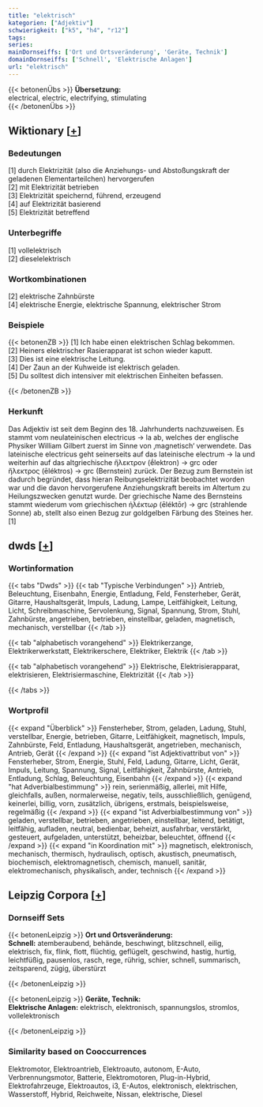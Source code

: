```yaml
---
title: "elektrisch"
kategorien: ["Adjektiv"]
schwierigkeit: ["k5", "h4", "r12"]
tags:
series:
mainDornseiffs: ['Ort und Ortsveränderung', 'Geräte, Technik']
domainDornseiffs: ['Schnell', 'Elektrische Anlagen']
url: "elektrisch"
---
```


{{< betonenÜbs >}}
**Übersetzung:**  
electrical, electric, electrifying, stimulating  
{{< /betonenÜbs >}}

## Wiktionary [[+](https://de.wiktionary.org/wiki/elektrisch)]

### Bedeutungen
[1] durch Elektrizität (also die Anziehungs- und Abstoßungskraft der geladenen Elementarteilchen) hervorgerufen  
[2] mit Elektrizität betrieben  
[3] Elektrizität speichernd, führend, erzeugend  
[4] auf Elektrizität basierend  
[5] Elektrizität betreffend  

### Unterbegriffe
[1] vollelektrisch  
[2] dieselelektrisch  

### Wortkombinationen
[2] elektrische Zahnbürste  
[4] elektrische Energie, elektrische Spannung, elektrischer Strom  

### Beispiele
{{< betonenZB >}}
[1] Ich habe einen elektrischen Schlag bekommen.  
[2] Heiners elektrischer Rasierapparat ist schon wieder kaputt.  
[3] Dies ist eine elektrische Leitung.  
[4] Der Zaun an der Kuhweide ist elektrisch geladen.  
[5] Du solltest dich intensiver mit elektrischen Einheiten befassen.  

{{< /betonenZB >}}
### Herkunft
Das Adjektiv ist seit dem Beginn des 18. Jahrhunderts nachzuweisen. Es stammt vom neulateinischen electricus → la ab, welches der englische Physiker William Gilbert zuerst im Sinne von ‚magnetisch‘ verwendete. Das lateinische electricus geht seinerseits auf das lateinische electrum → la und weiterhin auf das altgriechische ἤλεκτρον (ḗlektron) → grc oder ἤλεκτρος (ēléktros) → grc (Bernstein) zurück. Der Bezug zum Bernstein ist dadurch begründet, dass hieran Reibungselektrizität beobachtet worden war und die davon hervorgerufene Anziehungskraft bereits im Altertum zu Heilungszwecken genutzt wurde. Der griechische Name des Bernsteins stammt wiederum vom griechischen ἠλέκτωρ (ēléktōr) → grc (strahlende Sonne) ab, stellt also einen Bezug zur goldgelben Färbung des Steines her.[1]  



## dwds [[+](https://www.dwds.de/wb/elektrisch)]

### Wortinformation
{{< tabs "Dwds" >}}
{{< tab "Typische Verbindungen" >}}
Antrieb, Beleuchtung, Eisenbahn, Energie, Entladung, Feld, Fensterheber, Gerät, Gitarre, Haushaltsgerät, Impuls, Ladung, Lampe, Leitfähigkeit, Leitung, Licht, Schreibmaschine, Servolenkung, Signal, Spannung, Strom, Stuhl, Zahnbürste, angetrieben, betrieben, einstellbar, geladen, magnetisch, mechanisch, verstellbar
{{< /tab >}}

{{< tab "alphabetisch vorangehend" >}}
Elektrikerzange, Elektrikerwerkstatt, Elektrikerschere, Elektriker, Elektrik
{{< /tab >}}

{{< tab "alphabetisch vorangehend" >}}
Elektrische, Elektrisierapparat, elektrisieren, Elektrisiermaschine, Elektrizität
{{< /tab >}}

{{< /tabs >}}

### Wortprofil
{{< expand "Überblick" >}} Fensterheber, Strom, geladen, Ladung, Stuhl, verstellbar, Energie, betrieben, Gitarre, Leitfähigkeit, magnetisch, Impuls, Zahnbürste, Feld, Entladung, Haushaltsgerät, angetrieben, mechanisch, Antrieb, Gerät {{< /expand >}}
{{< expand "ist Adjektivattribut von" >}} Fensterheber, Strom, Energie, Stuhl, Feld, Ladung, Gitarre, Licht, Gerät, Impuls, Leitung, Spannung, Signal, Leitfähigkeit, Zahnbürste, Antrieb, Entladung, Schlag, Beleuchtung, Eisenbahn {{< /expand >}}
{{< expand "hat Adverbialbestimmung" >}} rein, serienmäßig, allerlei, mit Hilfe, gleichfalls, außen, normalerweise, negativ, teils, ausschließlich, genügend, keinerlei, billig, vorn, zusätzlich, übrigens, erstmals, beispielsweise, regelmäßig {{< /expand >}}
{{< expand "ist Adverbialbestimmung von" >}} geladen, verstellbar, betrieben, angetrieben, einstellbar, leitend, betätigt, leitfähig, aufladen, neutral, bedienbar, beheizt, ausfahrbar, verstärkt, gesteuert, aufgeladen, unterstützt, beheizbar, beleuchtet, öffnend {{< /expand >}}
{{< expand "in Koordination mit" >}} magnetisch, elektronisch, mechanisch, thermisch, hydraulisch, optisch, akustisch, pneumatisch, biochemisch, elektromagnetisch, chemisch, manuell, sanitär, elektromechanisch, physikalisch, ander, technisch {{< /expand >}}

## Leipzig Corpora [[+](https://corpora.uni-leipzig.de/en/res?word=elektrisch&corpusId=deu_newscrawl-public_2018)]

### Dornseiff Sets
{{< betonenLeipzig >}}
**Ort und Ortsveränderung:**  
**Schnell:** atemberaubend, behände, beschwingt, blitzschnell, eilig, elektrisch, fix, flink, flott, flüchtig, geflügelt, geschwind, hastig, hurtig, leichtfüßig, pausenlos, rasch, rege, rührig, schier, schnell, summarisch, zeitsparend, zügig, überstürzt  

{{< /betonenLeipzig >}}


{{< betonenLeipzig >}}
**Geräte, Technik:**  
**Elektrische Anlagen:** elektrisch, elektronisch, spannungslos, stromlos, vollelektronisch  

{{< /betonenLeipzig >}}

### Similarity based on Cooccurrences
Elektromotor, Elektroantrieb, Elektroauto, autonom, E-Auto, Verbrennungsmotor, Batterie, Elektromotoren, Plug-in-Hybrid, Elektrofahrzeuge, Elektroautos, i3, E-Autos, elektronisch, elektrischen, Wasserstoff, Hybrid, Reichweite, Nissan, elektrische, Diesel

